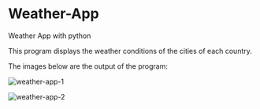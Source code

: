 # Weather-App
Weather App with python

This program displays the weather conditions of the cities of each country.

The images below are the output of the program:

![weather-app-1](https://github.com/melikabaharnemati/Weather-App/assets/100845898/247ad728-4d22-46ca-8bfa-8184302a9234)

![weather-app-2](https://github.com/melikabaharnemati/Weather-App/assets/100845898/169236ca-8567-4a98-bd36-1f3e7b745a25)
